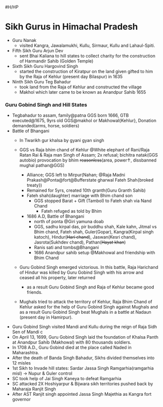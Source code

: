 #H/HP 
# Sikh Gurus in Himachal Pradesh
* Guru Nanak
	* visited Kangra, Jawalamukhi, Kullu, Sirmaur, Kullu and Lahaul-Spiti.
* Fifth Sikh Guru Arjun Dev
	* sent Bhai Kaliana to hill states to collect charity for the construction of Harmandir Sahib (Golden Temple)
* Sixth Sikh Guru Hargovind Singh
	* started the construction of Kiratpur on the land given gifted to him by the Raja of Kehlur (present day Bilaspur) in 1635
* Ninth Sikh Guru Teg Bahadur
	* took land from the Raja of Kehlur and constructed the village 
	* Makhol which later came to be known as Anandpur Sahib 1655

### Guru Gobind Singh and Hill States
* Tegbahadur to assam, family@patna GGS born 1666, GTB executed@1675, 9yrs old GGS@makhol or Makhowal{Kehlur}, Donation demanded(arms, horse, soldiers)
* Battle of Bhangani
	* In Twarikh gur khalsa by gyani gyan singh
	* GGS vs Raja bhim chand of Kehlur @White elephant of Rani/Raja Ratan Rai & Raja man Singh of Assam; 2x refusal; bichitra natak(GGS autobio) provocation by bhim ~~reasonless~~(area, power↑, dissbanned mughal pathan@GGS)
		* Alliance; GGS left to Mirpur(Nahan; @Raja Madni Prakash@Ponta@fort@Bufferstate gharwal Fateh Shah{broked treaty}) 
		* Remained for 5yrs, created 10th granth(Guru Granth Sahib)
		* Fateh shah(daughter) marriage with Bhim chand son
			* GGS stopped Barat + Gift (Tambol) to Fateh shah via Nand Chand
				* Fateh refuged as told by Bhim
		* 1686 A.D, Battle of Bhangani
			* north of ponta @Giri yamuna doab
			* GGS, sadhu kirpal das, pir buddhu shah, Kale kahn, Jitmal vs Bhim chand, Fateh shah, Guler(Gopar), Kangra(Kirpal singh katoch), Hindur(~~Hari chand~~), Jaswan(Kesri chand), Jasrota(Sukhdev chand), Pathan(~~Hayat khan~~)
			* Ranis sati and tombs@Bhangani
			* 1686 Anandpur sahib setup @Makhowal and friendship with Bhim Chand

	* Guru Gobind Singh emerged victorious. In this battle, Raja Harichand of Hindur was killed by Guru Gobind Singh with his arrow and ceased all his property, later returned
		* as a result Guru Gobind Singh and Raja of Kehlur became good friends.
	* Mughals tried to attack the territory of Kehlur, Raja Bhim Chand of Kehlur asked for the help of Guru Gobind Singh against Mughals and as a result Guru Gobind Singh beat Mughals in a battle at Nadaun (present day in Hamirpur).
* Guru Gobind Singh visited Mandi and Kullu during the reign of Raja Sidh Sen of Mandi c
* On April 13, 1699, Guru Gobind Singh laid the foundation of Khalsa Panth at Anandpur Sahib (Makhowal) with 80 thousands soldiers.
* In 1708 A.D., Guru Gobind died at the place called Naded in Maharashtra.
* After the death of Banda Singh Bahadur, Sikhs divided themselves into 12 misles
* 1st Sikh to Invade hill states: Sardar Jassa Singh Ramgarhia(ramgarhia misl) -> Nupur & Guler control
* SC took help of Jai Singh Kaneya to defeat Ramgarhia
* SC attacked 2X Hoshiyarpur & Bijwara sikh territories pushed back by Maharaja Ranjit Singh
* After AST Ranjit singh appointed Jassa Singh Majethia as Kangra fort governor
